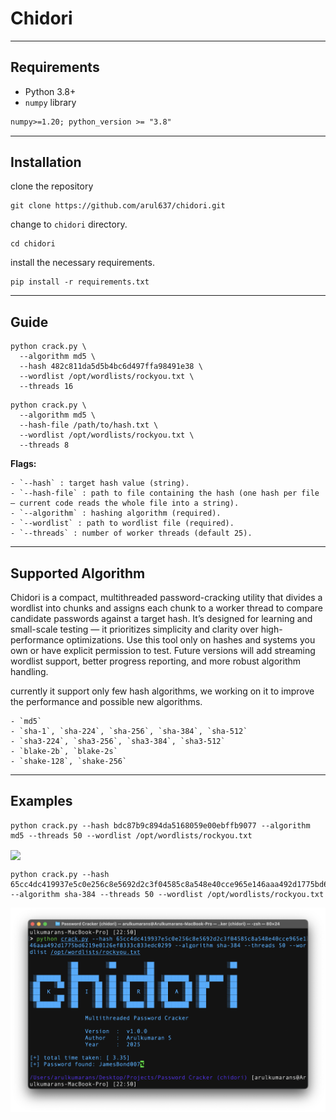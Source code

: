 # Chidori 

--- 

## Requirements 

- Python 3.8+ 
- `numpy` library

```txt
numpy>=1.20; python_version >= "3.8"
```

---

## Installation

clone the repository
```
git clone https://github.com/arul637/chidori.git
```

change to `chidori` directory.
```
cd chidori
```

install the necessary requirements.
```
pip install -r requirements.txt
```

---

## Guide

```
python crack.py \
  --algorithm md5 \
  --hash 482c811da5d5b4bc6d497ffa98491e38 \
  --wordlist /opt/wordlists/rockyou.txt \
  --threads 16
```

```
python crack.py \
  --algorithm md5 \
  --hash-file /path/to/hash.txt \
  --wordlist /opt/wordlists/rockyou.txt \
  --threads 8
```

**Flags:**

    - `--hash` : target hash value (string).
    - `--hash-file` : path to file containing the hash (one hash per file — current code reads the whole file into a string).
    - `--algorithm` : hashing algorithm (required).
    - `--wordlist` : path to wordlist file (required).
    - `--threads` : number of worker threads (default 25).

---

## Supported Algorithm

Chidori is a compact, multithreaded password-cracking utility that divides a wordlist into chunks and assigns each chunk to a worker thread to compare candidate passwords against a target hash. It’s designed for learning and small-scale testing — it prioritizes simplicity and clarity over high-performance optimizations. Use this tool only on hashes and systems you own or have explicit permission to test. Future versions will add streaming wordlist support, better progress reporting, and more robust algorithm handling.

currently it support only few hash algorithms, we working on it to improve the performance and possible new algorithms. 

    - `md5`
    - `sha-1`, `sha-224`, `sha-256`, `sha-384`, `sha-512`
    - `sha3-224`, `sha3-256`, `sha3-384`, `sha3-512`
    - `blake-2b`, `blake-2s`
    - `shake-128`, `shake-256`

---

## Examples

```
python crack.py --hash bdc87b9c894da5168059e00ebffb9077 --algorithm md5 --threads 50 --wordlist /opt/wordlists/rockyou.txt
```
<img src="images/crack-passsword1234.png" align="center">


```
python crack.py --hash 65cc4dc419937e5c0e256c8e5692d2c3f04585c8a548e40cce965e146aaa492d1775bd6219e0126ef8333c833edc0299 --algorithm sha-384 --threads 50 --wordlist /opt/wordlists/rockyou.txt
```
<img src="images/crack-jamesbond007.png" align="center">
